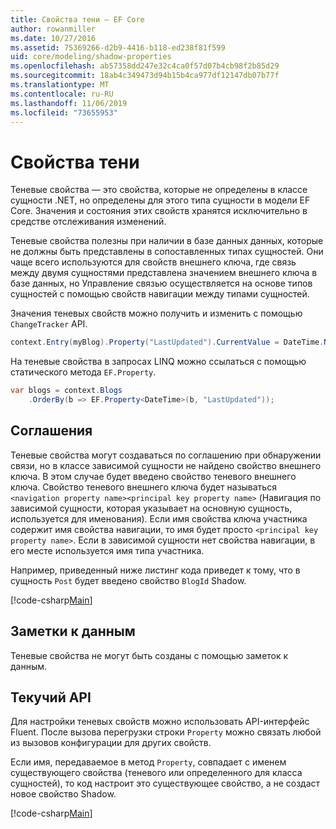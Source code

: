 ```yaml
---
title: Свойства тени — EF Core
author: rowanmiller
ms.date: 10/27/2016
ms.assetid: 75369266-d2b9-4416-b118-ed238f81f599
uid: core/modeling/shadow-properties
ms.openlocfilehash: ab57358dd247e32c4ca0f57d07b4cb98f2b85d29
ms.sourcegitcommit: 18ab4c349473d94b15b4ca977df12147db07b77f
ms.translationtype: MT
ms.contentlocale: ru-RU
ms.lasthandoff: 11/06/2019
ms.locfileid: "73655953"
---
```

# <a name="shadow-properties"></a>Свойства тени

Теневые свойства — это свойства, которые не определены в классе сущности .NET, но определены для этого типа сущности в модели EF Core. Значения и состояния этих свойств хранятся исключительно в средстве отслеживания изменений.

Теневые свойства полезны при наличии в базе данных данных, которые не должны быть представлены в сопоставленных типах сущностей. Они чаще всего используются для свойств внешнего ключа, где связь между двумя сущностями представлена значением внешнего ключа в базе данных, но Управление связью осуществляется на основе типов сущностей с помощью свойств навигации между типами сущностей.

Значения теневых свойств можно получить и изменить с помощью `ChangeTracker` API.

``` csharp
context.Entry(myBlog).Property("LastUpdated").CurrentValue = DateTime.Now;
```

На теневые свойства в запросах LINQ можно ссылаться с помощью статического метода `EF.Property`.

``` csharp
var blogs = context.Blogs
    .OrderBy(b => EF.Property<DateTime>(b, "LastUpdated"));
```

## <a name="conventions"></a>Соглашения

Теневые свойства могут создаваться по соглашению при обнаружении связи, но в классе зависимой сущности не найдено свойство внешнего ключа. В этом случае будет введено свойство теневого внешнего ключа. Свойство теневого внешнего ключа будет называться `<navigation property name><principal key property name>` (Навигация по зависимой сущности, которая указывает на основную сущность, используется для именования). Если имя свойства ключа участника содержит имя свойства навигации, то имя будет просто `<principal key property name>`. Если в зависимой сущности нет свойства навигации, в его месте используется имя типа участника.

Например, приведенный ниже листинг кода приведет к тому, что в сущность `Post` будет введено свойство `BlogId` Shadow.

[!code-csharp[Main](../../../samples/core/Modeling/Conventions/ShadowForeignKey.cs?name=Conventions)]

## <a name="data-annotations"></a>Заметки к данным

Теневые свойства не могут быть созданы с помощью заметок к данным.

## <a name="fluent-api"></a>Текучий API

Для настройки теневых свойств можно использовать API-интерфейс Fluent. После вызова перегрузки строки `Property` можно связать любой из вызовов конфигурации для других свойств.

Если имя, передаваемое в метод `Property`, совпадает с именем существующего свойства (теневого или определенного для класса сущностей), то код настроит это существующее свойство, а не создаст новое свойство Shadow.

[!code-csharp[Main](../../../samples/core/Modeling/FluentAPI/ShadowProperty.cs?name=ShadowProperty&highlight=8)]
